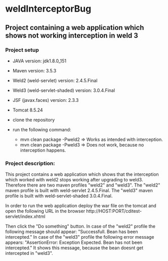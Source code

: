 # weldInterceptorBug

## Project containing a web application which shows not working interception in weld 3

### Project setup

* JAVA version: jdk1.8.0_151
* Maven version: 3.5.3
* Weld2 (weld-servlet) version: 2.4.5.Final
* Weld3 (weld-servlet-shaded) version: 3.0.4.Final
* JSF (javax.faces) version: 2.3.3
* Tomcat 8.5.24

* clone the repository
* run the following command:
  * mvn clean package -Pweld2 => Works as intended with interception.
  * mvn clean package -Pweld3 => Does not work, because no interception happens.
  
### Project description:
This project contains a web application which shows that the interception which worked with weld2 stops working after upgrading to weld3. Therefore there are two maven profiles "weld2" and "weld3". The "weld2" maven profile is built with weld-servlet 2.4.5.Final. The "weld3" maven profile is built with weld-servlet-shaded 3.0.4.Final.

In order to run the web application deploy the war file on the tomcat and open the following URL in the browser 
http://HOST:PORT/cditest-servlet/index.xhtml

Then click the "Do something" button. 
In case of the "weld2" profile the following message should appear:
"Successfull. Bean has been intercepted."
In case of the "weld3" profile the following error message appears:
"AssertionError: Exception Expected. Bean has not been intercepted."
It shows this message, because the bean doesnt get intercepted in "weld3".
